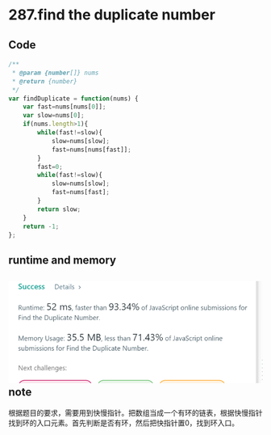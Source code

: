 287.find the duplicate number
=============================
Code
----
```javascript
/**
 * @param {number[]} nums
 * @return {number}
 */
var findDuplicate = function(nums) {
    var fast=nums[nums[0]];
    var slow=nums[0];
    if(nums.length>1){
        while(fast!=slow){
            slow=nums[slow];
            fast=nums[nums[fast]];
        }
        fast=0;
        while(fast!=slow){
            slow=nums[slow];
            fast=nums[fast];
        }
        return slow;
    }
    return -1;
};
```
runtime and memory
------------------
![image](https://github.com/Gloria1124/leetcode/blob/Gloria1124-patch-1/287photo.png)
note
----
根据题目的要求，需要用到快慢指针。把数组当成一个有环的链表，根据快慢指针找到环的入口元素。首先判断是否有环，然后把快指针置0，找到环入口。
